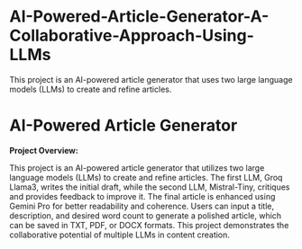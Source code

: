 # AI-Powered-Article-Generator-A-Collaborative-Approach-Using-LLMs
This project is an AI-powered article generator that uses two large language models (LLMs) to create and refine articles. 
    <h1>AI-Powered Article Generator</h1>
        <p><strong>Project Overview:</strong></p>
        <p>This project is an AI-powered article generator that utilizes two large language models (LLMs) to create and refine articles. The first LLM, Groq Llama3, writes the initial draft, while the second LLM, Mistral-Tiny, critiques and provides feedback to improve it. The final article is enhanced using Gemini Pro for better readability and coherence. Users can input a title, description, and desired word count to generate a polished article, which can be saved in TXT, PDF, or DOCX formats. This project demonstrates the collaborative potential of multiple LLMs in content creation.</p>
    
    
                         
               
                                        
